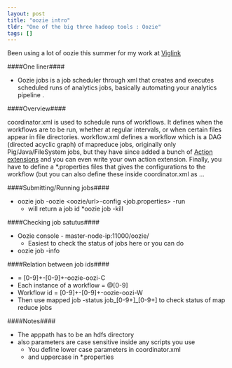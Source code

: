 ```yaml
---
layout: post
title: "oozie intro"
tldr: "One of the big three hadoop tools : Oozie"
tags: []
---
```


[vig]: viglink.com

Been using a lot of oozie this summer for my work at [Viglink][vig]

####One liner####

* Oozie jobs is a job scheduler through xml that creates and executes scheduled runs of analytics jobs, basically automating your analytics pipeline . 

####Overview####

[oozie-actions]: http://oozie.apache.org/docs/3.3.1/index.html#Action_Extensions

coordinator.xml is used to schedule runs of workflows. It defines when the workflows are to be run, whether at regular intervals, or when certain files appear in file directories. workflow.xml defines a workflow which is a DAG (directed acyclic graph) of mapreduce jobs, originally only Pig/Java/FileSystem jobs, but they have since added a bunch of [Action extensions][oozie-actions] and you can even write your own action extension. Finally, you have to define a *.properties files that gives the configurations to the workflow (but you can also define these inside coordinator.xml as <param>...</param>

####Submitting/Running jobs####

* oozie job -oozie <oozie/url>-config <job.properties> -run
  * will return a job id
*oozie job -kill <job-id>

####Checking job satutus####

* Oozie console - master-node-ip:11000/oozie/
  * Easiest to check the status of jobs here or you can do
* oozie job -info <job-id>

####Relation between job ids####

* <Coordinator job id>  = [0-9]+-[0-9]+-oozie-oozi-C
* Each instance of a workflow = <coordinator-job-id>@[0-9]
* Workflow id = [0-9]+-[0-9]+-oozie-oozi-W
* Then use mapped job -status  job_[0-9+]_[0-9+] to check status of map reduce jobs

####Notes####

* The apppath has to be an hdfs directory
* also parameters are case sensitive inside any scripts you use
  * You define lower case parameters in coordinator.xml
  * and uppercase in *.properties
